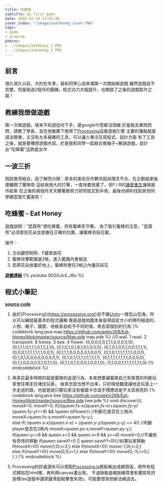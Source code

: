 ```yaml
---
title: 吃蜂蜜
subtitle: my first game
date: 2016-02-28 17:03:48
cover_index: "/images/eatHoney_cover.PNG"
tags:
- game
- program
photos:
- ../images/eatHoney_1.PNG
- ../images/eatHoney_2.PNG
---
```

## 前言
很久很久以前，大約在冬季，我和同學心血來潮第一次開始做遊戲
雖然遊戲並不完整，但是經過2個月的磨練，程式功力大幅提升，也開啟了之後的遊戲製作之路！

## 教練我想做遊戲
第一次做遊戲，根本不知道從何下手，連google什麼都沒頭緒
於是跑去東問西問，請教了學長，並在他推薦下使用了[Processing](https://processing.org/)這套遊戲引擎
主要的優點就是語法簡單，又沒有太多複雜的工具，可以讓人專注在寫程式、設計方面
有了工具之後，就是要構想遊戲內容，於是我和同學一起結合推箱子+解謎遊戲，設計出"吃蜂蜜"這款處女作

## 一波三折
因誤會而結合，因了解而分開：原本的美術合作夥伴因為理念不合，在企劃結束後便離開了團隊😨
這給我很大的打擊，一度快要放棄了，但F.I.R的[讓愛重生](https://youtu.be/F8pLZA0CIj4)讓我振作起來
在之後的兩個月天天聽著歌努力研究程式到半夜，最後也順利找到其他同學願意幫忙畫美術！

## 吃蜂蜜 - Eat Honey
遊戲說明："昆霖熊"想吃蜂蜜，但有蜜蜂死守著。
為了吸引蜜蜂的注意，"昆霖熊"必須拿到花朵並放置在正確的位置，讓蜜蜂去採花蜜。

操作：
1. 方向鍵控制熊、F鍵拿放花
2. 蜜蜂攻擊範圍是2格，進入範圍內會被追
3. 若將花朵放置於地上，蜜蜂則會在3格之內優先採花

**[遊戲連結](https://angelcheng.itch.io/eat-honey)**
{% youtube 0D2GJx4_JBo %}

## 程式小筆記
**[source code](https://github.com/aekly268/Eat-Honey)**

1. 由於[Processing]((https://processing.org/)並不像[Unity](https://unity3d.com/)一樣包山包海，所以可以練就最基本的程式邏輯
像是遊戲地圖本身是用固定大小的陣列組成的，人物、箱子、牆壁、地板各自給予不同的值，再去寫個別的行為
{% codeblock lang:java map https://github.com/aekly268/Eat-Honey/blob/master/source/Map.pde map.pde %}
//0 wall. 1 road. 2 transpoint. 8 honey. 5 bee. 4 flower.
{0,0,0,0,0,1,1,1,0,0,0,0,0},
{0,1,1,1,0,1,1,1,0,1,1,2,0},
{0,1,0,1,0,1,8,1,0,1,0,0,0},
{0,1,0,1,0,0,1,0,0,1,1,1,1},
{0,0,0,1,1,1,1,1,1,1,0,0,1},
{0,1,1,1,0,0,0,0,0,1,0,0,1},
{0,1,0,1,1,1,1,1,1,1,0,0,1},
{0,1,0,1,0,0,0,0,0,0,0,0,1},
{0,1,0,1,1,1,1,1,1,1,1,1,1},
{0,1,1,1,1,1,1,1,1,0,0,0,0},
{0,1,1,0,0,0,0,0,1,0,1,1,0},
{0,1,1,0,1,0,0,0,1,0,0,1,0},
{1,1,0,0,1,1,1,1,1,1,1,1,0}
{% endcodeblock %}

2. 再來花最多時間的就是蜜蜂的追逐行為，本來想要讓蜜蜂自己有智慧的判斷玩家會往哪走在堵住玩家，
後來怎麼也想不出來，只好降低難度讓他走玩家上一步走過的路，也就是說只要玩家沒有被牆卡住或手殘應該是不太容易死的
{% codeblock lang:java bee https://github.com/aekly268/Eat-Honey/blob/master/source/Bee.pde bee.pde %}
void discover(){
  moveX=0; moveY=0;
  if(((queen.fx-x)*(queen.fx-x)+(queen.fy-y)*(queen.fy-y)<=9) && !queen.isFlower){  //判斷花是否在三格內
    moveX=queen.fx-x;moveY=queen.fy-y;}  
  else if( (queen.x-x)*(queen.x-x) + (queen.y-y)*(queen.y-y) <= 4){ //判斷player是否在2格內
    moveX=queen.px-x;moveY=queen.py-y;}    
  if(queen.y==6 && queen.x>3 && queen.x<9 && y==4) moveX=0;//不讓他有奇怪的移動
  if(queen.saveX!=0 || queen.saveY!=0){//如果玩家移動
    if(moveX>0){ move(1,0);i=3;}
    else if(moveX<0){ move(-1,0);i=2;}   
    else if(moveY>0){ move(0,1);i=1;}
    else if(moveY<0){ move(0,-1);i=0;}               
  }
}
{% endcodeblock %}

3. Processing的好處還有可以搭配[Processing.js](http://processingjs.org/articles/p5QuickStart.html)輕鬆輸出成網頁版，將所有程式碼貼在html裡，再利用canvas畫出來。
不過缺點是縮放網頁會影響寫死的座標(ex遊戲中還原鍵滑鼠點擊會失效)，可能要想其他辦法繞過去。
